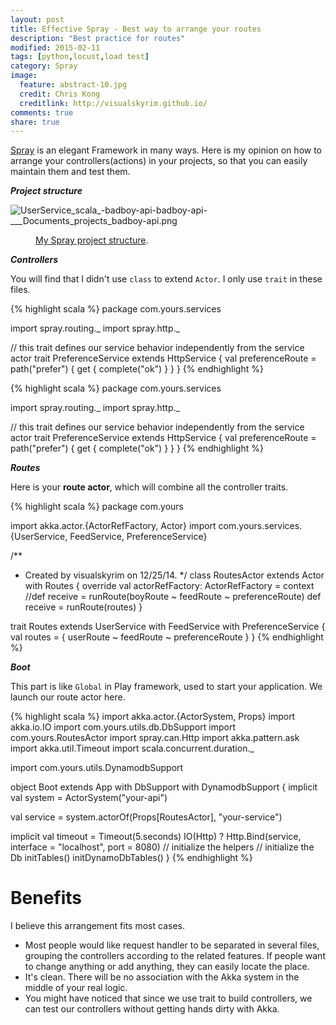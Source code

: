 ```yaml
---
layout: post
title: Effective Spray - Best way to arrange your routes
description: "Best practice for routes"
modified: 2015-02-11
tags: [python,locust,load test]
category: Spray
image:
  feature: abstract-10.jpg
  credit: Chris Kong
  creditlink: http://visualskyrim.github.io/
comments: true
share: true
---
```

[Spray](http://spray.io/) is an elegant Framework in many ways. Here is my opinion on how to arrange your controllers(actions) in your projects, so that you can easily maintain them and test them.

***Project structure***

![UserService_scala_-__badboy-api__-_badboy-api_-____Documents_projects_badboy-api_.png](https://qiita-image-store.s3.amazonaws.com/0/39824/109076a7-1c37-5c0c-0ee9-c40d034c86ef.png)

<figure>
  <figcaption><a href="https://qiita-image-store.s3.amazonaws.com/0/39824/109076a7-1c37-5c0c-0ee9-c40d034c86ef.png" title="My Spray project structure">My Spray project structure</a>.</figcaption>
</figure>



***Controllers***

You will find that I didn't use `class` to extend `Actor`. I only use `trait` in these files.

{% highlight scala %}
package com.yours.services

import spray.routing._
import spray.http._

// this trait defines our service behavior independently from the service actor
trait PreferenceService extends HttpService {
  val preferenceRoute =
    path("prefer") {
      get {
        complete("ok")
      }
    }
}
{% endhighlight %}

{% highlight scala %}
package com.yours.services

import spray.routing._
import spray.http._

// this trait defines our service behavior independently from the service actor
trait PreferenceService extends HttpService {
  val preferenceRoute =
    path("prefer") {
      get {
        complete("ok")
      }
    }
}
{% endhighlight %}

***Routes***

Here is your **route actor**, which will combine all the controller traits.

{% highlight scala %}
package com.yours

import akka.actor.{ActorRefFactory, Actor}
import com.yours.services.{UserService, FeedService, PreferenceService}

/**
 * Created by visualskyrim on 12/25/14.
 */
class RoutesActor extends Actor with Routes {
  override val actorRefFactory: ActorRefFactory = context
  //def receive = runRoute(boyRoute ~ feedRoute ~ preferenceRoute)
  def receive = runRoute(routes)
}

trait Routes extends UserService with FeedService with PreferenceService {
  val routes = {
    userRoute ~
    feedRoute ~
    preferenceRoute
  }
}
{% endhighlight %}

***Boot***

This part is like `Global` in Play framework, used to start your application. We launch our route actor here.

{% highlight scala %}
import akka.actor.{ActorSystem, Props}
import akka.io.IO
import com.yours.utils.db.DbSupport
import com.yours.RoutesActor
import spray.can.Http
import akka.pattern.ask
import akka.util.Timeout
import scala.concurrent.duration._

import com.yours.utils.DynamodbSupport

object Boot extends App with DbSupport with DynamodbSupport {
  implicit val system = ActorSystem("your-api")

  val service = system.actorOf(Props[RoutesActor], "your-service")

  implicit val timeout = Timeout(5.seconds)
  IO(Http) ? Http.Bind(service, interface = "localhost", port = 8080)
  // initialize the helpers
  // initialize the Db
  initTables()
  initDynamoDbTables()
}
{% endhighlight %}

# Benefits

I believe this arrangement fits most cases.

- Most people would like request handler to be separated in several files, grouping the controllers according to the related features. If people want to change anything or add anything, they can easily locate the place.
- It's clean. There will be no association with the Akka system in the middle of your real logic.
- You might have noticed that since we use trait to build controllers, we can test our controllers without getting hands dirty with Akka.
